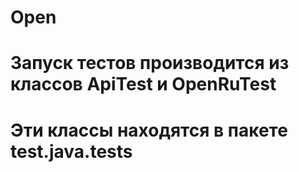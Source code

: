 # Open
# Запуск тестов производится из классов ApiTest и OpenRuTest
# Эти классы находятся в пакете test.java.tests
